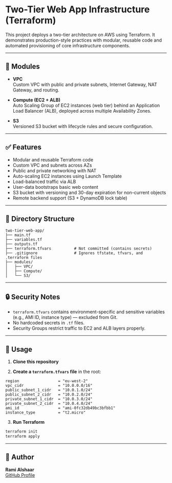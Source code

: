 # Two-Tier Web App Infrastructure (Terraform)

This project deploys a two-tier architecture on AWS using Terraform. It demonstrates production-style practices with modular, reusable code and automated provisioning of core infrastructure components.

---

## 🔧 Modules

- **VPC**  
  Custom VPC with public and private subnets, Internet Gateway, NAT Gateway, and routing.

- **Compute (EC2 + ALB)**  
  Auto Scaling Group of EC2 instances (web tier) behind an Application Load Balancer (ALB), deployed across multiple Availability Zones.

- **S3**  
  Versioned S3 bucket with lifecycle rules and secure configuration.

---

## ✅ Features

- Modular and reusable Terraform code  
- Custom VPC and subnets across AZs  
- Public and private networking with NAT  
- Auto-scaling EC2 instances using Launch Template  
- Load-balanced traffic via ALB  
- User-data bootstraps basic web content  
- S3 bucket with versioning and 30-day expiration for non-current objects  
- Remote backend support (S3 + DynamoDB lock table)

---

## 📁 Directory Structure

```
two-tier-web-app/
├── main.tf
├── variables.tf
├── outputs.tf
├── terraform.tfvars          # Not committed (contains secrets)
├── .gitignore                # Ignores tfstate, tfvars, and .terraform files
├── modules/
│   ├── VPC/
│   ├── Compute/
│   └── S3/
```

---

## 🔒 Security Notes

- `terraform.tfvars` contains environment-specific and sensitive variables (e.g., AMI ID, instance type) — excluded from Git.
- No hardcoded secrets in `.tf` files.
- Security Groups restrict traffic to EC2 and ALB layers properly.

---

## 🚀 Usage

1. **Clone this repository**

2. **Create a `terraform.tfvars` file** in the root:

```hcl
region                 = "eu-west-2"
vpc_cidr               = "10.0.0.0/16"
public_subnet_1_cidr   = "10.0.1.0/24"
public_subnet_2_cidr   = "10.0.2.0/24"
private_subnet_1_cidr  = "10.0.3.0/24"
private_subnet_2_cidr  = "10.0.4.0/24"
ami_id                 = "ami-0fc32db49bc3bfbb1"
instance_type          = "t2.micro"
```

3. **Run Terraform**

```bash
terraform init
terraform apply
```

---

## 👤 Author

**Rami Alshaar**  
[GitHub Profile](https://github.com/Rami-shaar)
